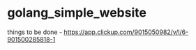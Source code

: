 # golang_simple_website


things to be done - https://app.clickup.com/9015050982/v/l/6-901500285818-1
